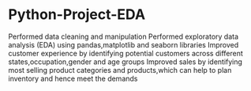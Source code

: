 # Python-Project-EDA
Performed data cleaning and manipulation
Performed exploratory data analysis (EDA) using pandas,matplotlib and seaborn libraries
Improved customer experience by identifying potential customers across different states,occupation,gender and age groups
Improved sales by identifying most selling product categories and products,which can help to plan inventory and hence meet the demands
